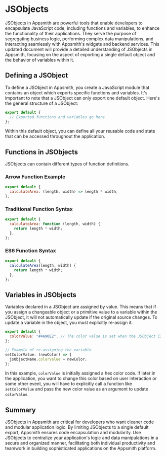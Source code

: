 # JSObjects

JSObjects in Appsmith are powerful tools that enable developers to encapsulate JavaScript code, including functions and variables, to enhance the functionality of their applications. They serve the purpose of segregating business logic, performing complex data manipulations, and interacting seamlessly with Appsmith's widgets and backend services. This updated document will provide a detailed understanding of JSObjects in Appsmith, focusing on the aspect of exporting a single default object and the behavior of variables within it.

## Defining a JSObject

To define a JSObject in Appsmith, you create a JavaScript module that contains an object which exports specific functions and variables. It's important to note that a JSObject can only export one default object. Here's the general structure of a JSObject:

```javascript
export default {
  // Exported functions and variables go here
};
```

Within this default object, you can define all your reusable code and state that can be accessed throughout the application.

## Functions in JSObjects

JSObjects can contain different types of function definitions.

### Arrow Function Example

```javascript
export default {
  calculateArea: (length, width) => length * width,
};
```

### Traditional Function Syntax

```javascript
export default {
  calculateArea: function (length, width) {
    return length * width;
  },
};
```

### ES6 Function Syntax

```javascript
export default {
  calculateArea(length, width) {
    return length * width;
  },
};
```

## Variables in JSObjects

Variables declared in a JSObject are assigned by value. This means that if you assign a changeable object or a primitive value to a variable within the JSObject, it will not automatically update if the original source changes. To update a variable in the object, you must explicitly re-assign it.

```javascript
export default {
  colorValue: "#4A90E2", // The color value is set when the JSObject is defined
};

// Example of re-assigning the variable
setColorValue: (newColor) => {
  jsObjectName.colorValue = newColor;
};
```

In this example, `colorValue` is initially assigned a hex color code. If later in the application, you want to change this color based on user interaction or some other event, you will have to explicitly call a function like `setColorValue` and pass the new color value as an argument to update `colorValue`.

## Summary

JSObjects in Appsmith are critical for developers who want cleaner code and modular application logic. By limiting JSObjects to a single default export, Appsmith ensures code encapsulation and modularity. Use JSObjects to centralize your application's logic and data manipulations in a secure and organized manner, facilitating both individual productivity and teamwork in building sophisticated applications on the Appsmith platform.
